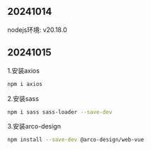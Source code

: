 ## 20241014

nodejs环境: v20.18.0

## 20241015

1.安装axios

```sh
npm i axios
```

2.安装sass

```sh
npm i sass sass-loader --save-dev
```

3.安装arco-design

```sh
npm install --save-dev @arco-design/web-vue
```
